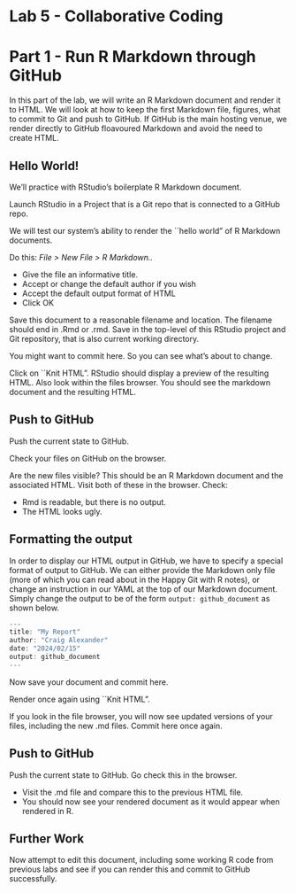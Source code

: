 Lab 5 - Collaborative Coding
================

# Part 1 - Run R Markdown through GitHub

In this part of the lab, we will write an R Markdown document and render
it to HTML. We will look at how to keep the first Markdown file,
figures, what to commit to Git and push to GitHub. If GitHub is the main
hosting venue, we render directly to GitHub floavoured Markdown and
avoid the need to create HTML.

## Hello World!

We’ll practice with RStudio’s boilerplate R Markdown document.

Launch RStudio in a Project that is a Git repo that is connected to a
GitHub repo.

We will test our system’s ability to render the \`\`hello world” of R
Markdown documents.

Do this: *File \> New File \> R Markdown..*

- Give the file an informative title.
- Accept or change the default author if you wish
- Accept the default output format of HTML
- Click OK

Save this document to a reasonable filename and location. The filename
should end in .Rmd or .rmd. Save in the top-level of this RStudio
project and Git repository, that is also current working directory.

You might want to commit here. So you can see what’s about to change.

Click on \`\`Knit HTML”. RStudio should display a preview of the
resulting HTML. Also look within the files browser. You should see the
markdown document and the resulting HTML.

## Push to GitHub

Push the current state to GitHub.

Check your files on GitHub on the browser.

Are the new files visible? This should be an R Markdown document and the
associated HTML. Visit both of these in the browser. Check:

- Rmd is readable, but there is no output.
- The HTML looks ugly.

## Formatting the output

In order to display our HTML output in GitHub, we have to specify a
special format of output to GitHub. We can either provide the Markdown
only file (more of which you can read about in the Happy Git with R
notes), or change an instruction in our YAML at the top of our Markdown
document. Simply change the output to be of the form
`output: github_document` as shown below.

``` r
---
title: "My Report"
author: "Craig Alexander"
date: "2024/02/15"
output: github_document 
---
```

Now save your document and commit here.

Render once again using \`\`Knit HTML”.

If you look in the file browser, you will now see updated versions of
your files, including the new .md files. Commit here once again.

## Push to GitHub

Push the current state to GitHub. Go check this in the browser.

- Visit the .md file and compare this to the previous HTML file.
- You should now see your rendered document as it would appear when
  rendered in R.

## Further Work

Now attempt to edit this document, including some working R code from
previous labs and see if you can render this and commit to GitHub
successfully.
